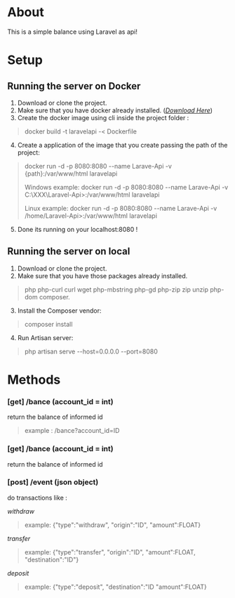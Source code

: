 # About
This is a simple balance using Laravel as api!

# Setup

## Running the server on Docker
1. Download or clone the project.
2. Make sure that you have docker already installed. (*[Download Here](https://docs.docker.com/get-docker/)*)
3. Create the docker image using cli inside the project folder : 
> docker build -t laravelapi -< Dockerfile

4. Create a application of the image that you create passing the path of the project:

>docker run -d -p 8080:8080 --name Larave-Api -v {path}:/var/www/html laravelapi
>
> Windows example:
> docker run -d -p 8080:8080 --name Larave-Api -v C:\XXX\Laravel-Api>:/var/www/html laravelapi
>
> Linux example: 
> docker run -d -p 8080:8080 --name Larave-Api -v /home/Laravel-Api>:/var/www/html laravelapi

5. Done its running on your localhost:8080 !

## Running the server on local
1. Download or clone the project.
2. Make sure that you have those packages already installed.
> php php-curl curl wget php-mbstring php-gd php-zip zip unzip php-dom composer.
3. Install the Composer vendor:
> composer install
4. Run Artisan server:
> php artisan serve --host=0.0.0.0 --port=8080


# Methods

### [get] /bance (account_id = int)
return the balance of informed id
> example : /bance?account_id=ID

### [get] /bance (account_id = int)
return the balance of informed id

### [post] /event (json object)
do transactions like :

*withdraw*
> example: {"type":"withdraw", "origin":"ID", "amount":FLOAT}

*transfer*
> example: {"type":"transfer", "origin":"ID", "amount":FLOAT, "destination":"ID"}

*deposit*
> example: {"type":"deposit", "destination":"ID "amount":FLOAT}

